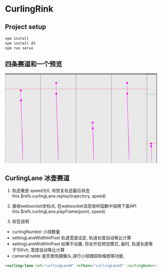 # CurlingRink

## Project setup
```
npm install
npm install d3
npm run serve
```
## 四条赛道和一个预览

![alt text](public/1730487028260.jpg)


## CurlingLane 冰壶赛道

1. 轨迹重放 speed为0, 将恢复轨迹最后状态
this.$refs.curlingLane.replay(trajectory, speed)

2. 接收websocket坐标点, 在websocket消息收听函数中调用下面API
this.$refs.curlingLane.playFrame(point, speed)

3. 标签说明
* curlingNumber 小球数量
* settingLaneWidthInPixel 轨道宽度设定, 轨道长度自动等比计算
* settingLaneWidthInPixel 如果不设置, 将会开启预览模式, 届时, 轨道长度等于100vh, 宽度自动等比计算
* cameraEnable 是否使用摄像头,进行小球跟踪和缩放等功能. 

```html
<curling-lane ref="curlingLane0" refName="curlingLane0" :curlingNumer=16 :settingLaneWidthInPixel=300 :cameraEnable="true"></curling-lane>
```
